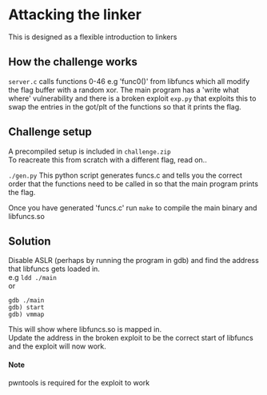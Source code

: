# Attacking the linker
This is designed as a flexible introduction to linkers 

## How the challenge works
`server.c` calls functions 0-46 e.g 'func0()' from libfuncs which all modify the flag buffer with a random xor. The main program has a 'write what where' vulnerability and there is a broken exploit `exp.py` that exploits this to swap the entries in the got/plt of the functions so that it prints the flag.

## Challenge setup
A precompiled setup is included in `challenge.zip`  
To reacreate this from scratch with a different flag, read on..  
  
`./gen.py`
This python script generates funcs.c and tells you the correct order that the functions need to be called in so that the main program prints the flag.

Once you have generated 'funcs.c' run `make` to compile the main binary and libfuncs.so  

## Solution
Disable ASLR (perhaps by running the program in gdb) and find the address that libfuncs gets loaded in.  
e.g `ldd ./main`  
or
```
gdb ./main
gdb) start
gdb) vmmap
```
This will show where libfuncs.so is mapped in.  
Update the address in the broken exploit to be the correct start of libfuncs and the exploit will now work.  
#### Note
pwntools is required for the exploit to work  


